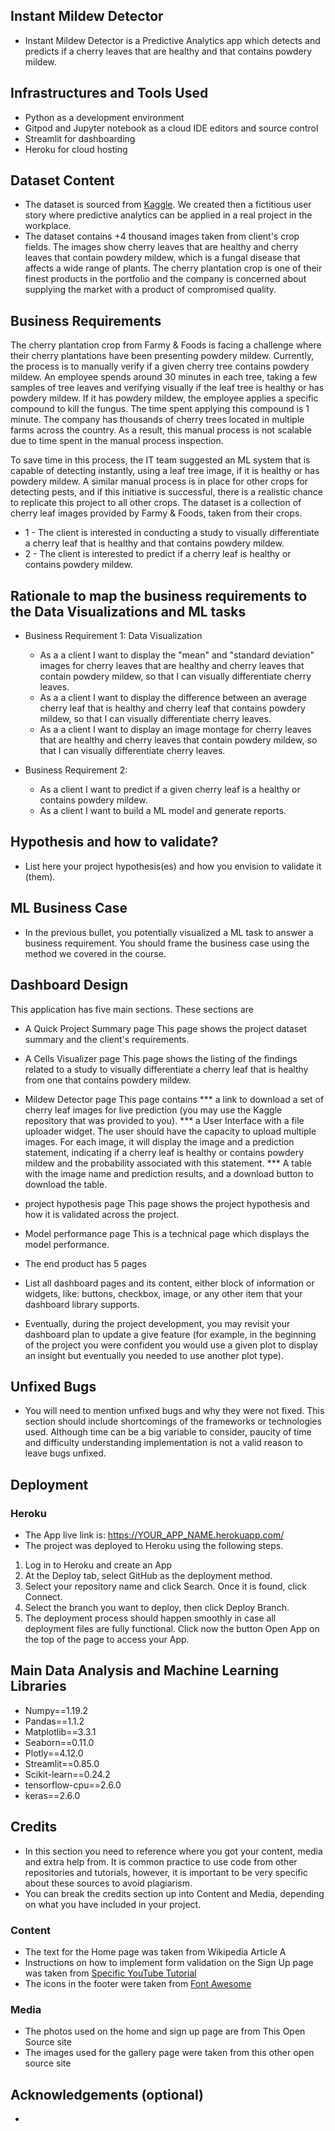 ## Instant Mildew Detector

* Instant Mildew Detector is a Predictive Analytics app which detects and predicts if a cherry leaves that are healthy and that contains powdery mildew. 


## Infrastructures and Tools Used

* Python as a development environment 
* Gitpod and Jupyter notebook  as a cloud IDE editors and source control 
* Streamlit for dashboarding
* Heroku for cloud hosting


## Dataset Content

* The dataset is sourced from [Kaggle](https://www.kaggle.com/codeinstitute/cherry-leaves). We created then a fictitious user story where predictive analytics can be applied in a real project in the workplace.
* The dataset contains +4 thousand images taken from client's crop fields. The images show cherry leaves that are healthy and cherry leaves that contain powdery mildew, which is a fungal disease that affects a wide range of plants. The cherry plantation crop is one of their finest products in the portfolio and the company is concerned about supplying the market with a product of compromised quality.


## Business Requirements

The cherry plantation crop from Farmy & Foods is facing a challenge where their cherry plantations have been presenting powdery mildew. Currently, the process is to manually verify if a given cherry tree contains powdery mildew. An employee spends around 30 minutes in each tree, taking a few samples of tree leaves and verifying visually if the leaf tree is healthy or has powdery mildew. If it has powdery mildew, the employee applies a specific compound to kill the fungus. The time spent applying this compound is 1 minute.  The company has thousands of cherry trees located in multiple farms across the country. As a result, this manual process is not scalable due to time spent in the manual process inspection.

To save time in this process, the IT team suggested an ML system that is capable of detecting instantly, using a leaf tree image, if it is healthy or has powdery mildew. A similar manual process is in place for other crops for detecting pests, and if this initiative is successful, there is a realistic chance to replicate this project to all other crops. The dataset is a collection of cherry leaf images provided by Farmy & Foods, taken from their crops.


* 1 - The client is interested in conducting a study to visually differentiate a cherry leaf that is healthy and that contains powdery mildew.
* 2 - The client is interested to predict if a cherry leaf is healthy or contains powdery mildew.


## Rationale to map the business requirements to the Data Visualizations and ML tasks

* Business Requirement 1: Data Visualization

    * As a a client I want to display the "mean" and "standard deviation" images for cherry leaves that are healthy and cherry leaves that contain powdery mildew, so that I can visually differentiate cherry leaves. 
    * As a a client I want to display the difference between an average cherry leaf that is healthy and cherry leaf that contains powdery mildew, so that I can visually differentiate cherry leaves.
    * As a a client I want to display an image montage for cherry leaves that are healthy and cherry leaves that contain powdery mildew, so that I can visually differentiate cherry leaves.  

* Business Requirement 2:

    * As a client I want to predict if a given cherry leaf is a healthy or contains powdery mildew.
    * As a client I want to build a ML model and generate reports.


## Hypothesis and how to validate?
* List here your project hypothesis(es) and how you envision to validate it (them).






## ML Business Case
* In the previous bullet, you potentially visualized a ML task to answer a business requirement. You should frame the business case using the method we covered in the course.


## Dashboard Design

This application has five main sections. These sections are

* A Quick Project Summary page
    This page shows the project dataset summary and the client's requirements.
* A Cells Visualizer page
     This page shows the listing of the findings related to a study to visually differentiate a cherry leaf that is healthy from one that contains powdery mildew.
* Mildew Detector page
     This page contains 
      *** a link to download a set of cherry leaf images for live prediction (you may use the Kaggle repository that was provided to you).
      *** a User Interface with a file uploader widget. The user should have the capacity to upload multiple images. For each image, it will display the image and a prediction statement, indicating if a cherry leaf is healthy or contains powdery mildew and the probability associated with this statement.
      *** A table with the image name and prediction results, and a download button to download the table.

* project hypothesis page
     This page shows the project hypothesis and how it is validated across the project.

* Model performance page
     This is a technical page which displays the model performance.





* The end product has 5 pages
* List all dashboard pages and its content, either block of information or widgets, like: buttons, checkbox, image, or any other item that your dashboard library supports.
* Eventually, during the project development, you may revisit your dashboard plan to update a give feature (for example, in the beginning of the project you were confident you would use a given plot to display an insight but eventually you needed to use another plot type).


## Unfixed Bugs
* You will need to mention unfixed bugs and why they were not fixed. This section should include shortcomings of the frameworks or technologies used. Although time can be a big variable to consider, paucity of time and difficulty understanding implementation is not a valid reason to leave bugs unfixed.

## Deployment
### Heroku

* The App live link is: https://YOUR_APP_NAME.herokuapp.com/ 
* The project was deployed to Heroku using the following steps.

1. Log in to Heroku and create an App
2. At the Deploy tab, select GitHub as the deployment method.
3. Select your repository name and click Search. Once it is found, click Connect.
4. Select the branch you want to deploy, then click Deploy Branch.
5. The deployment process should happen smoothly in case all deployment files are fully functional. Click now the button Open App on the top of the page to access your App.


## Main Data Analysis and Machine Learning Libraries
* Numpy==1.19.2
* Pandas==1.1.2
* Matplotlib==3.3.1
* Seaborn==0.11.0
* Plotly==4.12.0
* Streamlit==0.85.0
* Scikit-learn==0.24.2
* tensorflow-cpu==2.6.0
* keras==2.6.0


## Credits 

* In this section you need to reference where you got your content, media and extra help from. It is common practice to use code from other repositories and tutorials, however, it is important to be very specific about these sources to avoid plagiarism. 
* You can break the credits section up into Content and Media, depending on what you have included in your project. 

### Content 

- The text for the Home page was taken from Wikipedia Article A
- Instructions on how to implement form validation on the Sign Up page was taken from [Specific YouTube Tutorial](https://www.youtube.com/)
- The icons in the footer were taken from [Font Awesome](https://fontawesome.com/)

### Media

- The photos used on the home and sign up page are from This Open Source site
- The images used for the gallery page were taken from this other open source site



## Acknowledgements (optional)
* 
